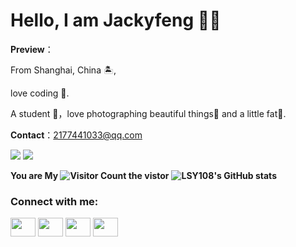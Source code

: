 # Hello, I am Jackyfeng 👏🏻

**Preview**：

From Shanghai, China 🏝, 

love coding 🐍.

A student 🏫，love photographing beautiful things🌿 and a little fat🍔.

**Contact**：2177441033@qq.com

**![](https://img.shields.io/badge/python-3.9-orange)**
**![](https://img.shields.io/badge/python-3.8-orange?style=for-the—badge&logo=python&logoColor=orange)**

**You are My ![Visitor Count](https://profile-counter.glitch.me/LSY108/count.svg) the vistor**
**![LSY108's GitHub stats](https://github-readme-stats.vercel.app/api?username=LSY108&show_icons=true&theme=tokyonight)**
<h3 align="left">Connect with me:</h3>
<p align="left">
<a href="your link" target="blank"><img align="center" src="https://cdn.jsdelivr.net/npm/simple-icons@3.0.1/icons/twitter.svg" alt="" height="30" width="40" /></a>
<a href="your link" target="blank"><img align="center" src="https://cdn.jsdelivr.net/npm/simple-icons@3.0.1/icons/linkedin.svg" alt="" height="30" width="40" /></a>
<a href="your link" target="blank"><img align="center" src="https://cdn.jsdelivr.net/npm/simple-icons@3.0.1/icons/instagram.svg" alt="" height="30" width="40" /></a>
<a href="your link" target="blank"><img align="center" src="https://cdn.jsdelivr.net/npm/simple-icons@3.0.1/icons/youtube.svg" alt="" height="30" width="40" /></a>
</p>
